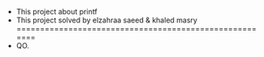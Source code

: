 * This project about printf
* This project solved by elzahraa saeed & khaled masry
=======================================================
* QO. 
